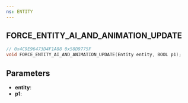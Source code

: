 ```yaml
---
ns: ENTITY
---
```

## FORCE_ENTITY_AI_AND_ANIMATION_UPDATE

```c
// 0x4C9E96473D4F1A88 0x58D9775F
void FORCE_ENTITY_AI_AND_ANIMATION_UPDATE(Entity entity, BOOL p1);
```

## Parameters
* **entity**:
* **p1**:
